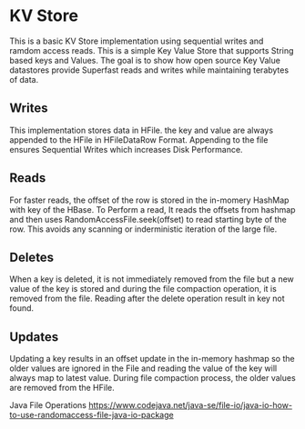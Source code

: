 # KV Store
This is a basic KV Store implementation using sequential writes and ramdom access reads. This is a simple Key Value Store that supports String based keys and Values. The goal is to show how open source Key Value datastores provide Superfast reads and writes while maintaining terabytes of data.

## Writes 
This implementation stores data in HFile. the key and value are always appended to the HFile in HFileDataRow Format. Appending to the file ensures Sequential Writes which increases Disk Performance. 

## Reads
For faster reads, the offset of the row is stored in the in-momery HashMap with key of the HBase. To Perform a read, It reads the offsets from hashmap and then uses RandomAccessFile.seek(offset) to read starting byte of the row. This avoids any scanning or inderministic iteration of the large file.

## Deletes
When a key is deleted, it is not immediately removed from the file but a new value of the key is stored and during the file compaction operation, it is removed from the file. Reading after the delete operation result in key not found.

## Updates

Updating a key results in an offset update in the in-memory hashmap so the older values are ignored in the File and reading the value of the key will always map to latest value. During file compaction process, the older values are removed from the HFile.

Java File Operations
https://www.codejava.net/java-se/file-io/java-io-how-to-use-randomaccess-file-java-io-package
